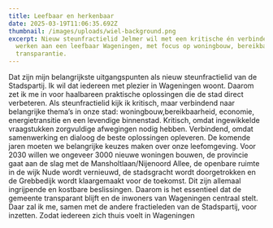 ```yaml
---
title: Leefbaar en herkenbaar
date: 2025-03-19T11:06:35.692Z
thumbnail: /images/uploads/wiel-background.png
excerpt: Nieuw steunfractielid Jelmer wil met een kritische én verbindende blik
  werken aan een leefbaar Wageningen, met focus op woningbouw, bereikbaarheid en
  transparantie.
---
```

<!--StartFragment-->

Dat zijn mijn belangrijkste uitgangspunten als nieuw steunfractielid van de Stadspartij. Ik wil dat iedereen met plezier in Wageningen woont. Daarom zet ik me in voor haalbareen praktische oplossingen die de stad direct verbeteren. Als steunfractielid kijk ik kritisch, maar verbindend naar belangrijke thema’s in onze stad: woningbouw,bereikbaarheid, economie, energietransitie en een levendige binnenstad. Kritisch, omdat ingewikkelde vraagstukken zorgvuldige afwegingen nodig hebben. Verbindend, omdat samenwerking en dialoog de beste oplossingen opleveren. De komende jaren moeten we belangrijke keuzes maken over onze leefomgeving. Voor 2030 willen we ongeveer 3000 nieuwe woningen bouwen, de provincie gaat aan de slag met de Mansholtlaan/Nijenoord Allee, de openbare ruimte in de wijk Nude wordt vernieuwd, de stadsgracht wordt doorgetrokken en de Grebbedijk wordt klaargemaakt voor de toekomst. Dit zijn allemaal ingrijpende en kostbare beslissingen. Daarom is het essentieel dat de gemeente transparant blijft en de inwoners van Wageningen centraal stelt. Daar zal ik me, samen met de andere fractieleden van de Stadspartij, voor inzetten. Zodat iedereen zich thuis voelt in Wageningen

<!--EndFragment-->
